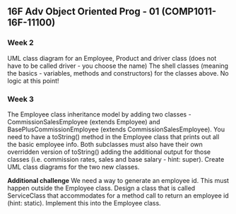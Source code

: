## 16F Adv Object Oriented Prog - 01 (COMP1011-16F-11100) 

### Week 2

UML class diagram for an Employee, Product and driver class (does not have to be called driver - you choose the name)
The shell classes (meaning the basics - variables, methods and constructors) for the classes above. No logic at this point!

### Week 3

The Employee class inheritance model by adding two classes - CommissionSalesEmployee  (extends Employee) and BasePlusCommissionEmployee (extends CommissionSalesEmployee). You need to have a toString() method in the Employee class that prints out all the basic employee info. Both subclasses must also have their own overridden version of toString() adding the additional output for those classes (i.e. commission rates, sales and base salary - hint: super). Create UML class diagrams for the two new classes. 

**Additional challenge** We need a way to generate an employee id. This must happen outside the Employee class. Design a class that is called ServiceClass that accommodates for a method call to return an employee id (hint: static). Implement this into the Employee class. 

